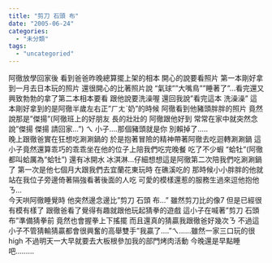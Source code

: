 ```yaml
---
title: "剪刀 石頭 布"
date: "2005-06-24"
categories: 
  - "未分類"
tags: 
  - "uncategoried"
---
```


阿徹放學回家後 看到爸爸昨晚總算擺上架的相本 開心的說要看照片 第一本剛好拿到一月去日本玩的照片 還很開心的比著照片說 “氣球””大嘴鳥””睡著了”…看完還又興致勃勃的拿了第二本相本要看 跟他說要洗澡喔 還回我說”看完這本 洗澡澡” 這本剛好拿到的是阿徹半歲左右正”ㄏㄤˋ奶”的時候 阿徹看到他豬頭胖胖的照片 竟然說那是”傑揚”(阿徹班上的好朋友 長的壯壯的 阿徹跟他好到 常常在家中就突然念說”傑揚 傑揚 請回家…”) ㄟ 小子….那個豬頭就是你 別賴掉了…..  
晚上跟徹爸實在狂想吃涮涮鍋的 於是抱著冒險的精神帶著阿徹去吃迴轉涮涮鍋 這小子竟然還算乖巧的乖乖坐在他的位子上陪我們吃完晚餐 吃了不少蝦 “蛤牡”(阿徹都叫蛤厲為“蛤牡”) 還有冰開水 冰淇淋…仔細想想這是阿徹第二次陪我們吃涮涮鍋了 第一次是他七個月大跟我們去宜蘭花東玩時 在礁溪吃的 那時候小小胖胖的他就站在我位子旁邊倚著隔強看著後面的人吃 可愛的模樣還惹的服務生過來逗他抱他ㄋ…  
今天哄阿徹睡覺時 他突然邊念邊比”剪刀 石頭 布…” 雖然剪刀比的像7 但是已經很有模有樣了 跟徹爸看了覺得有趣就跟他玩起猜拳的遊戲 這小子在喊著”剪刀 石頭 布”準備猜拳前 竟然也會握拳上下搖擺 而且還真的猜贏我跟徹爸好幾次ㄋ 不過這小子不管猜輸猜贏都會很興奮的高舉雙手”我贏了….”ㄟ……雖然一家三口玩的很high 不過明天一大早就要去大板根參加我的部門烤肉活動 今晚還是早點睡吧………
